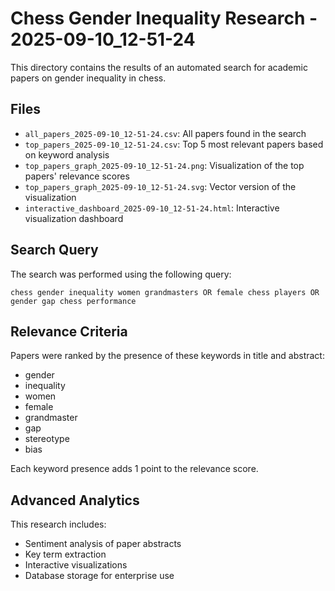 # Chess Gender Inequality Research - 2025-09-10_12-51-24

This directory contains the results of an automated search for academic papers on gender inequality in chess.

## Files

- `all_papers_2025-09-10_12-51-24.csv`: All papers found in the search
- `top_papers_2025-09-10_12-51-24.csv`: Top 5 most relevant papers based on keyword analysis
- `top_papers_graph_2025-09-10_12-51-24.png`: Visualization of the top papers' relevance scores
- `top_papers_graph_2025-09-10_12-51-24.svg`: Vector version of the visualization
- `interactive_dashboard_2025-09-10_12-51-24.html`: Interactive visualization dashboard

## Search Query

The search was performed using the following query:
```
chess gender inequality women grandmasters OR female chess players OR gender gap chess performance
```

## Relevance Criteria

Papers were ranked by the presence of these keywords in title and abstract:
- gender
- inequality
- women
- female
- grandmaster
- gap
- stereotype
- bias

Each keyword presence adds 1 point to the relevance score.

## Advanced Analytics

This research includes:
- Sentiment analysis of paper abstracts
- Key term extraction
- Interactive visualizations
- Database storage for enterprise use
